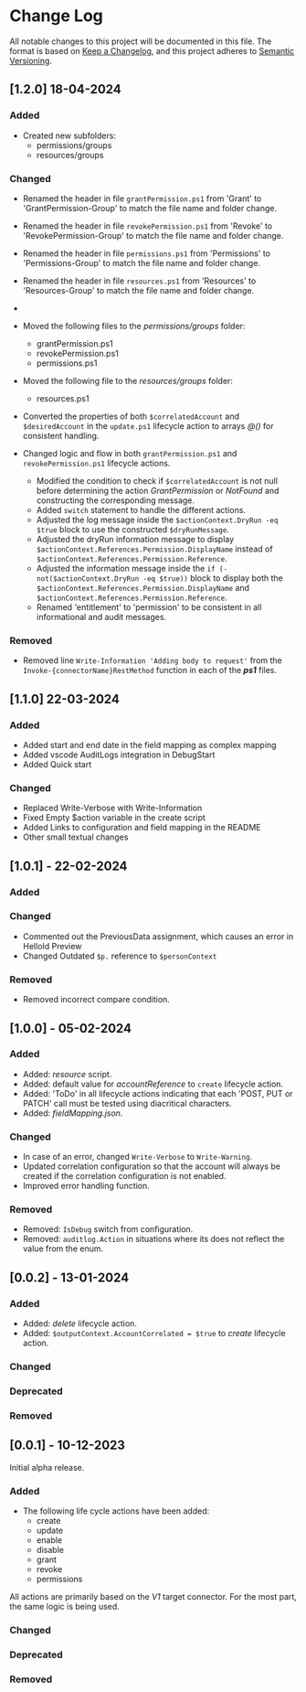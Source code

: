 # Change Log

All notable changes to this project will be documented in this file. The format is based on [Keep a Changelog](https://keepachangelog.com), and this project adheres to [Semantic Versioning](https://semver.org).

## [1.2.0] 18-04-2024

### Added

- Created new subfolders:
  - permissions/groups
  - resources/groups

### Changed

- Renamed the header in file `grantPermission.ps1` from 'Grant' to  'GrantPermission-Group' to match the file name and folder change.
- Renamed the header in file `revokePermission.ps1` from 'Revoke' to  'RevokePermission-Group' to match the file name and folder change.
- Renamed the header in file `permissions.ps1` from 'Permissions' to  'Permissions-Group' to match the file name and folder change.
- Renamed the header in file `resources.ps1` from 'Resources' to  'Resources-Group' to match the file name and folder change.
- 
- Moved the following files to the _permissions/groups_ folder:
  - grantPermission.ps1
  - revokePermission.ps1
  - permissions.ps1

- Moved the following file to the _resources/groups_ folder:
  - resources.ps1

- Converted the properties of both `$correlatedAccount` and `$desiredAccount` in the `update.ps1` lifecycle action to arrays _@()_ for consistent handling.

- Changed logic and flow in both `grantPermission.ps1` and `revokePermission.ps1` lifecycle actions.
  - Modified the condition to check if `$correlatedAccount` is not null before determining the action _GrantPermission_ or _NotFound_ and constructing the corresponding message.
  - Added `switch` statement to handle the different actions.
  - Adjusted the log message inside the `$actionContext.DryRun -eq $true` block to use the constructed `$dryRunMessage`.
  - Adjusted the dryRun information message to display `$actionContext.References.Permission.DisplayName` instead of `$actionContext.References.Permission.Reference`.
  - Adjusted the information message inside the `if (-not($actionContext.DryRun -eq $true))` block to display both the `$actionContext.References.Permission.DisplayName` and `$actionContext.References.Permission.Reference`.
  - Renamed 'entitlement' to 'permission' to be consistent in all informational and audit messages.
  
### Removed

- Removed line `Write-Information 'Adding body to request'` from the `Invoke-{connectorName}RestMethod` function in each of the __*ps1*__ files.

## [1.1.0] 22-03-2024

### Added
- Added start and end date in the field mapping as complex mapping
- Added vscode AuditLogs integration in DebugStart
- Added Quick start

### Changed
- Replaced Write-Verbose with Write-Information
- Fixed Empty $action variable in the create script
- Added Links to configuration and field mapping in the README
- Other small textual changes

## [1.0.1] - 22-02-2024

### Added

### Changed
- Commented out the PreviousData assignment, which causes an error in HelloId Preview
- Changed Outdated `$p.` reference to `$personContext`

### Removed
 - Removed incorrect compare condition.

## [1.0.0] - 05-02-2024

### Added

- Added: _resource_ script.
- Added: default value for _accountReference_ to `create` lifecycle action.
- Added: 'ToDo' in all lifecycle actions indicating that each 'POST, PUT or PATCH' call must be tested using diacritical characters.
- Added: _fieldMapping.json_.

### Changed

- In case of an error, changed `Write-Verbose` to `Write-Warning`.
- Updated correlation configuration so that the account will always be created if the correlation configuration is not enabled.
- Improved error handling function.

### Removed

- Removed: `IsDebug` switch from configuration.
- Removed: `auditlog.Action` in situations where its does not reflect the value from the enum.

## [0.0.2] - 13-01-2024

### Added

- Added: _delete_ lifecycle action.
- Added: `$outputContext.AccountCorrelated = $true` to _create_ lifecycle action.

### Changed

### Deprecated

### Removed

## [0.0.1] - 10-12-2023

Initial alpha release.

### Added

- The following life cycle actions have been added:
  - create
  - update
  - enable
  - disable
  - grant
  - revoke
  - permissions

All actions are primarily based on the _V1_ target connector. For the most part, the same logic is being used.

### Changed

### Deprecated

### Removed
